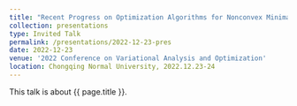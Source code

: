 ```yaml
---
title: "Recent Progress on Optimization Algorithms for Nonconvex Minimax Problems"
collection: presentations
type: Invited Talk
permalink: /presentations/2022-12-23-pres
date: 2022-12-23
venue: '2022 Conference on Variational Analysis and Optimization'
location: Chongqing Normal University, 2022.12.23-24
---
```


This talk is about {{ page.title }}.

